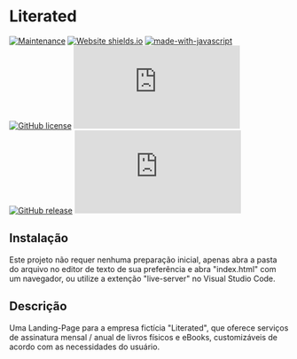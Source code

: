 # Literated


<!-- Information badges --->
[![Maintenance](https://img.shields.io/badge/Maintained%3F-yes-green.svg)](https://GitHub.com/StormJose/literated-project/commit-activity) [![Website shields.io](https://img.shields.io/website-up-down-green-red/http/shields.io.svg)](http://shields.io/) [![made-with-javascript](https://img.shields.io/badge/Made%20with-JavaScript-1f425f.svg)](https://www.javascript.com) [![GitHub license](https://img.shields.io/github/license/Naereen/StrapDown.js.svg)](https://github.com/StormJose/literated-project/blob/main/LICENSE) [![GitHub branches](https://badgen.net/github/branches/Naereen/Strapdown.js)](https://github.com/StormJose/literated-project) [![GitHub release](https://img.shields.io/github/release/Naereen/StrapDown.js.svg)](https://GitHub.com/StormJose/literated-project) [![GitHub latest commit](https://badgen.net/github/last-commit/Naereen/Strapdown.js)](https://GitHub.com/StormJose/literated-project/commit/)

## Instalação

Este projeto não requer nenhuma preparação inicial, 
apenas abra a pasta do arquivo no editor de texto de sua preferência e abra "index.html" com um navegador, 
ou utilize a extenção "live-server" no Visual Studio Code.

## Descrição

Uma Landing-Page para a empresa fictícia "Literated", que oferece serviços de assinatura mensal / anual de livros físicos e eBooks, customizáveis de acordo com as necessidades do usuário.
